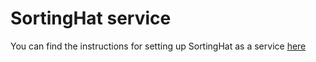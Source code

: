 # SortingHat service

You can find the instructions for setting up SortingHat as a service [here](https://github.com/chaoss/grimoirelab-sortinghat/blob/muggle/README.md#sortinghat-service)
